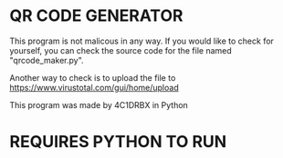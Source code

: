 # QR CODE GENERATOR
This program is not malicous in any way.
If you would like to check for yourself, you can check the source code for the file named "qrcode_maker.py".

Another way to check is to upload the file to https://www.virustotal.com/gui/home/upload

This program was made by 4C1DRBX in Python

# REQUIRES PYTHON TO RUN
